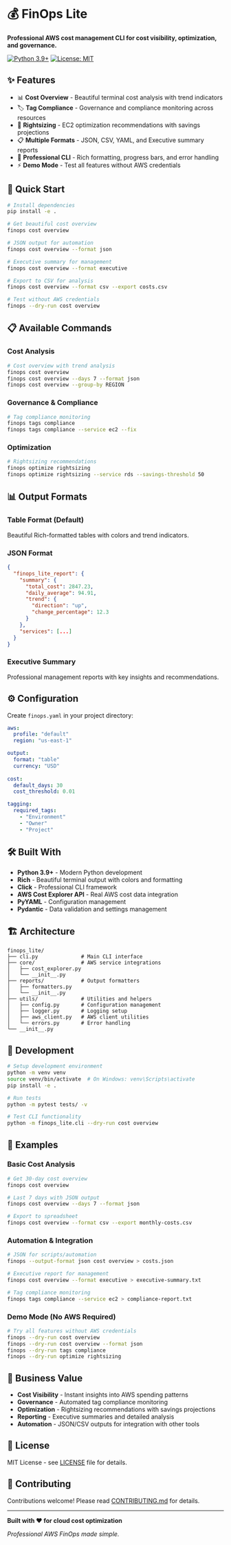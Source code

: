 # 💰 FinOps Lite

**Professional AWS cost management CLI for cost visibility, optimization, and governance.**

[![Python 3.9+](https://img.shields.io/badge/python-3.9+-blue.svg)](https://www.python.org/downloads/)
[![License: MIT](https://img.shields.io/badge/License-MIT-yellow.svg)](https://opensource.org/licenses/MIT)

## ✨ Features

- 📊 **Cost Overview** - Beautiful terminal cost analysis with trend indicators
- 🏷️ **Tag Compliance** - Governance and compliance monitoring across resources  
- 🚀 **Rightsizing** - EC2 optimization recommendations with savings projections
- 📋 **Multiple Formats** - JSON, CSV, YAML, and Executive summary reports
- 🔧 **Professional CLI** - Rich formatting, progress bars, and error handling
- ⚡ **Demo Mode** - Test all features without AWS credentials

## 🚀 Quick Start

```bash
# Install dependencies
pip install -e .

# Get beautiful cost overview
finops cost overview

# JSON output for automation
finops cost overview --format json

# Executive summary for management
finops cost overview --format executive

# Export to CSV for analysis
finops cost overview --format csv --export costs.csv

# Test without AWS credentials
finops --dry-run cost overview
```

## 📋 Available Commands

### Cost Analysis
```bash
# Cost overview with trend analysis
finops cost overview
finops cost overview --days 7 --format json
finops cost overview --group-by REGION
```

### Governance & Compliance
```bash
# Tag compliance monitoring
finops tags compliance
finops tags compliance --service ec2 --fix
```

### Optimization
```bash
# Rightsizing recommendations
finops optimize rightsizing
finops optimize rightsizing --service rds --savings-threshold 50
```

## 📊 Output Formats

### Table Format (Default)
Beautiful Rich-formatted tables with colors and trend indicators.

### JSON Format
```json
{
  "finops_lite_report": {
    "summary": {
      "total_cost": 2847.23,
      "daily_average": 94.91,
      "trend": {
        "direction": "up",
        "change_percentage": 12.3
      }
    },
    "services": [...]
  }
}
```

### Executive Summary
Professional management reports with key insights and recommendations.

## ⚙️ Configuration

Create `finops.yaml` in your project directory:

```yaml
aws:
  profile: "default"
  region: "us-east-1"

output:
  format: "table"
  currency: "USD"
  
cost:
  default_days: 30
  cost_threshold: 0.01

tagging:
  required_tags:
    - "Environment"
    - "Owner"
    - "Project"
```

## 🛠️ Built With

- **Python 3.9+** - Modern Python development
- **Rich** - Beautiful terminal output with colors and formatting
- **Click** - Professional CLI framework
- **AWS Cost Explorer API** - Real AWS cost data integration
- **PyYAML** - Configuration management
- **Pydantic** - Data validation and settings management

## 🏗️ Architecture

```
finops_lite/
├── cli.py              # Main CLI interface
├── core/               # AWS service integrations
│   ├── cost_explorer.py
│   └── __init__.py
├── reports/            # Output formatters
│   ├── formatters.py
│   └── __init__.py
├── utils/              # Utilities and helpers
│   ├── config.py       # Configuration management
│   ├── logger.py       # Logging setup
│   ├── aws_client.py   # AWS client utilities
│   └── errors.py       # Error handling
└── __init__.py
```

## 🔧 Development

```bash
# Setup development environment
python -m venv venv
source venv/bin/activate  # On Windows: venv\Scripts\activate
pip install -e .

# Run tests
python -m pytest tests/ -v

# Test CLI functionality
python -m finops_lite.cli --dry-run cost overview
```

## 📖 Examples

### Basic Cost Analysis
```bash
# Get 30-day cost overview
finops cost overview

# Last 7 days with JSON output
finops cost overview --days 7 --format json

# Export to spreadsheet
finops cost overview --format csv --export monthly-costs.csv
```

### Automation & Integration
```bash
# JSON for scripts/automation
finops --output-format json cost overview > costs.json

# Executive report for management
finops cost overview --format executive > executive-summary.txt

# Tag compliance monitoring
finops tags compliance --service ec2 > compliance-report.txt
```

### Demo Mode (No AWS Required)
```bash
# Try all features without AWS credentials
finops --dry-run cost overview
finops --dry-run cost overview --format json
finops --dry-run tags compliance
finops --dry-run optimize rightsizing
```

## 🚀 Business Value

- **Cost Visibility** - Instant insights into AWS spending patterns
- **Governance** - Automated tag compliance monitoring
- **Optimization** - Rightsizing recommendations with savings projections  
- **Reporting** - Executive summaries and detailed analysis
- **Automation** - JSON/CSV outputs for integration with other tools

## 📝 License

MIT License - see [LICENSE](LICENSE) file for details.

## 🤝 Contributing

Contributions welcome! Please read [CONTRIBUTING.md](docs/CONTRIBUTING.md) for details.

---

**Built with ❤️ for cloud cost optimization**

*Professional AWS FinOps made simple.*
